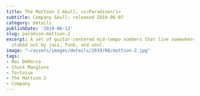 ```yaml
---
title: The Mattson 2 &bull; <i>Paradise</i>
subtitle: Company &bull; released 2019-06-07
category: details
publishDate: '2019-06-12'
slug: paradise-mattson-2
excerpt: A set of guitar-centered mid-tempo numbers that live somewhere in the region
  staked out by jazz, funk, and soul.
image: "~/assets/images/details/2019/08/mattson-2.jpg"
tags:
- Mac DeMarco
- Chuck Mangione
- Tortoise
- The Mattson 2
- Company
---
```


